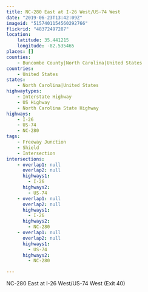 ```yaml
---
title: NC-280 East at I-26 West/US-74 West
date: "2019-06-23T13:42:09Z"
imageid: "5157401154560292766"
flickrid: "48372497287"
location:
    latitude: 35.441215
    longitude: -82.535465
places: []
counties:
    - Buncombe County|North Carolina|United States
countries:
    - United States
states:
    - North Carolina|United States
highwaytypes:
    - Interstate Highway
    - US Highway
    - North Carolina State Highway
highways:
    - I-26
    - US-74
    - NC-280
tags:
    - Freeway Junction
    - Shield
    - Intersection
intersections:
    - overlap1: null
      overlap2: null
      highways1:
        - I-26
      highways2:
        - US-74
    - overlap1: null
      overlap2: null
      highways1:
        - I-26
      highways2:
        - NC-280
    - overlap1: null
      overlap2: null
      highways1:
        - US-74
      highways2:
        - NC-280

---
```

NC-280 East at I-26 West/US-74 West (Exit 40)